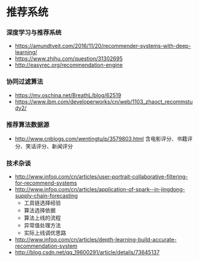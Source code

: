 # 推荐系统

### 深度学习与推荐系统

- https://amundtveit.com/2016/11/20/recommender-systems-with-deep-learning/
- https://www.zhihu.com/question/31302695
- http://easyrec.org/recommendation-engine

### 协同过滤算法

- https://my.oschina.net/BreathL/blog/62519
- https://www.ibm.com/developerworks/cn/web/1103_zhaoct_recommstudy2/

### 推荐算法数据源

- http://www.cnblogs.com/wentingtu/p/3579803.html 含电影评分、书籍评分、笑话评分、新闻评分

### 技术杂谈

- http://www.infoq.com/cn/articles/user-portrait-collaborative-filtering-for-recommend-systems
- http://www.infoq.com/cn/articles/application-of-spark--in-jingdong-supply-chain-forecasting
  - 工具链选择经验
  - 算法选择依据
  - 算法上线的流程
  - 异常值处理方法
  - 实际上线调优思路
- http://www.infoq.com/cn/articles/depth-learning-build-accurate-recommendation-system
- http://blog.csdn.net/qq_19600291/article/details/73645137
